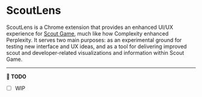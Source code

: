 # ScoutLens

ScoutLens is a Chrome extension that provides an enhanced UI/UX experience for [Scout Game](https://scoutgame.xyz/), much like how Complexity enhanced Perplexity. It serves two main purposes: as an experimental ground for testing new interface and UX ideas, and as a tool for delivering improved scout and developer-related visualizations and information within Scout Game.

---

**📝 TODO**

- [ ] WIP

